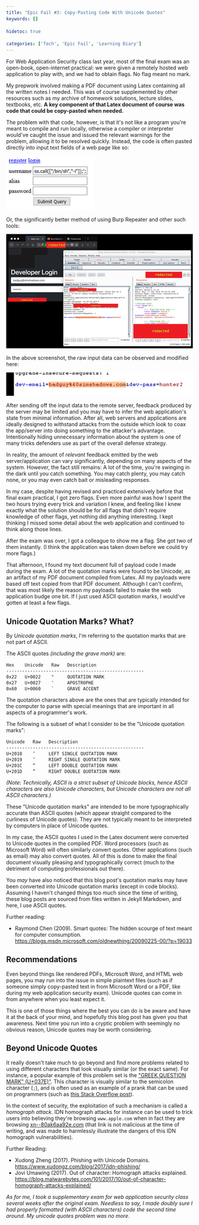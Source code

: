 ```yaml
---
title: "Epic Fail #3: Copy-Pasting Code With Unicode Quotes"
keywords: []

hidetoc: true

categories: ['Tech', 'Epic Fail', 'Learning Diary']
---
```


For Web Application Security class last year, most of the final exam was an open-book, open-internet practical: we were given a remotely hosted web application to play with, and we had to obtain flags. No flag meant no mark.

My prepwork involved making a PDF document using Latex containing all the written notes I needed. This was of course supplemented by other resources such as my archive of homework solutions, lecture slides, textbooks, etc. **A key component of that Latex document of course was code that could be copy-pasted when needed.**

The problem with that code, however, is that it's not like a program you're meant to compile and run locally, otherwise a compiler or interpreter would've caught the issue and issued the relevant warnings for the problem, allowing it to be resolved quickly. Instead, the code is often pasted directly into input text fields of a web page like so:

![Code pasted into an input field on a web page on Chrome.](./_images/2018-03-27-01-img1-w4_img12.png)

Or, the significantly better method of using Burp Repeater and other such tools:

[![Burp Suite Repeater example screenshot.](./_images/2018-03-27-01-img2-scaledown.png)](./_images/2018-03-27-01-img2-full.png)

In the above screenshot, the raw input data can be observed and modified here:

![Burp Suite Repeater example screenshot.](./_images/2018-03-27-01-img2-focused.png)

After sending off the input data to the remote server, feedback produced by the server may be limited and you may have to infer the web application's state from minimal information. After all, web servers and applications are ideally designed to withstand attacks from the outside which look to coax the app/server into doing something to the attacker's advantage. Intentionally hiding unnecessary information about the system is one of many tricks defenders use as part of the overall defense strategy.

In reality, the amount of *relevant* feedback emitted by the web server/application can vary significantly, depending on many aspects of the system. However, the fact still remains: A lot of the time, you're swinging in the dark until you catch something. You may catch plenty, you may catch none, or you may even catch bait or misleading responses.

In my case, despite having revised and practiced extensively before that final exam practical, I got zero flags. Even more painful was how I spent the two hours trying every trick and variation I knew, and feeling like I knew exactly what the solution should be for all flags that didn't require knowledge of other flags, yet nothing did anything interesting. I kept thinking I missed some detail about the web application and continued to think along those lines.

After the exam was over, I got a colleague to show me a flag. She got two of them instantly. (I think the application was taken down before we could try more flags.)

That afternoon, I found my text document full of payload code I made during the exam. A lot of the quotation marks were found to be Unicode, as an artifact of my PDF document compiled from Latex. All my payloads were based off text copied from that PDF document. Although I can't confirm, that was most likely the reason my payloads failed to make the web application budge one bit. If I just used ASCII quotation marks, I would've gotten at least a few flags.

## Unicode Quotation Marks? What?

By *Unicode quotation marks*, I'm referring to the quotation marks that are not part of ASCII.

The ASCII quotes *(including the grave mark)* are:

```
Hex    Unicode   Raw   Description
----------------------------------------------------
0x22   U+0022    "     QUOTATION MARK
0x27   U+0027    '     APOSTROPHE
0x60   U+0060    `     GRAVE ACCENT
```

The quotation characters above are the ones that are typically intended for the computer to parse with special meanings that are important in all aspects of a programmer's work.

The following is a subset of what I consider to be the "Unicode quotation marks":

```
Unicode   Raw   Description
----------------------------------------------------
U+2018    ‘     LEFT SINGLE QUOTATION MARK
U+2019    ’     RIGHT SINGLE QUOTATION MARK
U+201C    “     LEFT DOUBLE QUOTATION MARK
U+201D    ”     RIGHT DOUBLE QUOTATION MARK
```

*(Note: Technically, ASCII is a strict subset of Unicode blocks, hence ASCII characters are also Unicode characters, but Unicode characters are not all ASCII characters.)*

These "Unicode quotation marks" are intended to be more typographically accurate than ASCII quotes (which appear straight compared to the curliness of Unicode quotes). They are not typically meant to be interpreted by computers in place of Unicode quotes.

In my case, the ASCII quotes I used in the Latex document were converted to Unicode quotes in the compiled PDF. Word processors (such as Microsoft Word) will often similarly convert quotes. Other applications (such as email) may also convert quotes. All of this is done to make the final document visually pleasing and typographically correct (much to the detriment of computing professionals out there).

You *may* have also noticed that this blog post's quotation marks may have been converted into Unicode quotation marks (except in code blocks). Assuming I haven't changed things too much since the time of writing, these blog posts are sourced from files written in Jekyll Markdown, and here, I use ASCII quotes.

Further reading:

- Raymond Chen (2009). Smart quotes: The hidden scourge of text meant for computer consumption. <https://blogs.msdn.microsoft.com/oldnewthing/20090225-00/?p=19033>

## Recommendations

Even beyond things like rendered PDFs, Microsoft Word, and HTML web pages, you may run into the issue in simple plaintext files (such as if someone simply copy-pasted text in from Microsoft Word or a PDF, like during my web application security exam). Unicode quotes can come in from anywhere when you least expect it.

This is one of those things where the best you can do is be aware and have it at the back of your mind, and hopefully this blog post has given you that awareness. Next time you run into a cryptic problem with seemingly no obvious reason, Unicode quotes may be worth considering.

## Beyond Unicode Quotes

It really doesn't take much to go beyond and find more problems related to using different characters that look visually similar (or the exact same). For instance, a popular example of this problem set is the ["GREEK QUESTION MARK" (U+037E)"](https://www.fileformat.info/info/unicode/char/037e/index.htm). This character is visually similar to the semicolon character (`;`), and is often used as an example of a prank that can be used on programmers (such as [this Stack Overflow post](https://stackoverflow.com/a/26965332)).

In the context of security, the exploitation of such a mechanism is called a *homograph attack*. IDN homograph attacks for instance can be used to trick users into believing they're browsing `www.apple.com` when in fact they are browsing [xn--80ak6aa92e.com](https://xn--80ak6aa92e.com/) (that link is not malicious at the time of writing, and was made to harmlessly illustrate the dangers of this IDN homograph vulnerabilities).

Further Reading:

- Xudong Zheng (2017). Phishing with Unicode Domains. <https://www.xudongz.com/blog/2017/idn-phishing/>
- Jovi Umawing (2017). Out of character: Homograph attacks explained. <https://blog.malwarebytes.com/101/2017/10/out-of-character-homograph-attacks-explained/>


*As for me, I took a supplementary exam for web application security class several weeks after the original exam. Needless to say, I made doubly sure I had properly formatted (with ASCII characters) code the second time around. My unicode quotes problem was no more.*


